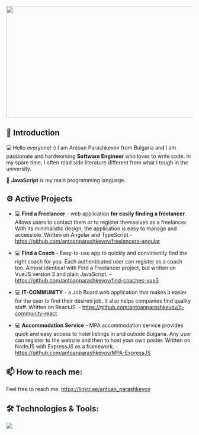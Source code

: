 <div align="center">
  <img src="https://media.giphy.com/media/dWesBcTLavkZuG35MI/giphy.gif" width="600" height="300"/>
</div>

## 👋 Introduction
💻 Hello everyone! :) I am Antoan Parashkevov from Bulgaria and I am passionate and hardworking <strong>Software Engineer</strong> who loves to write code. In my spare time, I often read side literature different from what I tough in the university.

🧠 <strong>JavaScript</strong> is my main programming language.

## ⚙️ Active Projects

- 💻 <strong>Find a Freelancer</strong> - web application <strong>for easily finding a freelancer</strong>. Allows users to contact them or to register themselves as a freelancer. With its minimalistic design, the application is easy to manage and accessible. Written on Angular and TypeScript - https://github.com/antoanparashkevov/freelancers-angular

- 💻 <strong>Find a Coach</strong> - Easy-to-use app to quickly and conviniently find the right coach for you. Each authenticated user can register as a coach too. Almost identical with Find a Freelancer project, but written on VueJS version 3 and plain JavaScript. - https://github.com/antoanparashkevov/find-coaches-vue3

- 💻 <strong>IT-COMMUNITY</strong> - a Job Board web application that makes it easier for the user to find their desired job. It also helps companies find quality staff. Written on ReactJS. - https://github.com/antoanparashkevov/it-community-react

- 💻 <strong>Accommodation Service</strong> - MPA accommodation service provides quick and easy access to hotel listings in and outside Bulgaria. Any user can register to the website and then to host your own poster. Written on NodeJS with ExpressJS as a framework. - https://github.com/antoanparashkevov/MPA-ExpressJS

## 📫 How to reach me:
Feel free to reach me: https://linktr.ee/antoan_parashkevov

## 🛠️ Technologies & Tools:

<a href="https://skillicons.dev">
   <img src="https://skillicons.dev/icons?i=js,ts,css,html,figma,react,angular,vue,express,nodejs,mongodb,firebase,sass,git,linux&perline=5" />
</a>
